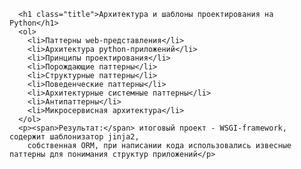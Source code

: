 
      <h1 class="title">Архитектура и шаблоны проектирования на Python</h1>
      <ol>
        <li>Паттерны web-представления</li>
        <li>Архитектура python-приложений</li>
        <li>Принципы проектирования</li>
        <li>Порождающие паттерны</li>
        <li>Структурные паттерны</li>
        <li>Поведенческие паттерны</li>
        <li>Архитектурные системные паттерны</li>
        <li>Антипаттерны</li>
        <li>Микросервисная архитектура</li>
      </ol>
      <p><span>Результат:</span> итоговый проект - WSGI-framework, содержит шаблонизатор jinja2,
        собственная ORM, при написании кода использовались извесные паттерны для понимания структур приложений</p>
